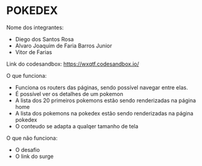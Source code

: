 # POKEDEX

Nome dos integrantes: 
- Diego dos Santos Rosa
- Alvaro Joaquim de Faria Barros Junior
- Vitor de Farias

Link do codesandbox: https://wxqtf.codesandbox.io/

O que funciona:
- Funciona os routers das páginas, sendo possível navegar entre elas.
- É possível ver os detalhes de um pokemon
- A lista dos 20 primeiros pokemons estão sendo renderizadas na página home
- A lista dos pokemons na pokedex estão sendo renderizadas na página pokedex
- O conteudo se adapta a qualqer tamanho de tela

O que não funciona: 
- O desafio
- O link do surge

